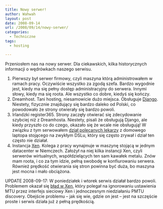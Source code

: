```yaml
---
title: Nowy serwer!
author: Wahwah
layout: post
date: 2008-09-14
url: /2008/09/14/nowy-serwer/
categories:
  - Techniczne
tags:
  - hosting

---
```

Przeniosłem nas na nowy serwer. Dla ciekawskich, kilka historycznych informacji o wędrówkach naszego serwisu.

  1. Pierwszy był serwer firmowy, czyli maszyna którą administrowałem w ramach pracy. Oczywiście wszystko za zgodą szefa. Bardzo wygodnie jest, kiedy ma się pełny dostęp administracyjny do serwera. Innymi słowy, kiedy ma się roota. Ale wszystko co dobre, kiedyś się kończy.
  2. Dreamhost. Tani hosting, niesamowicie dużo miejsca. Obsługuje [Django][1]. Niestety, fizycznie znajdujący się bardzo daleko od Polski, co powodowało że strony otwierały się bardzo powoli.
  3. Irlandzki register365. Strony zaczęły otwierać się zdecydowanie szybciej niż z Dreamhosta. Niestety, pisali że obsługują Django, ale kiedy przyszło co do czego, okazało się że wcale nie obsługują! W związku z tym serwowałem [dział polecanych lekarzy][2] z domowego laptopa stojącego na zwykłym DSLu, który się często zrywał i dział ten często nie działał.
  4. Instancja [Xen][3]. Kolega z pracy wynajmuje w maszynę stojącą w jednym datacenter w Niemczech. Założył na niej kilka instancji Xen, czyli serwerów wirtualnych, współdzielących ten sam kawałek metalu. Znów mam roota, i co za tym idzie, pełną swobodę w konfiurowaniu serwera. Również prędkość otwierania się stron powinna być duża, bo maszyna jest mocna i mało obciążona.

UPDATE 2008-09-17: W poniedziałek i wtorek serwis działał bardzo powoli. Problemem okazał się [błąd w Xen][4], który polegał na ignorowaniu ustawienia MTU przez interfejs sieciowy Xen i jednoczesnym niedziałaniu PMTU discovery. Obejście problemu &#8211; jak się wie, gdzie on jest &#8211; jest na szczęście proste i serwis działa już z pełną prędkością.

 [1]: http://www.djangoproject.com/
 [2]: http://www.atopowe.pl/lekarze/
 [3]: http://pl.wikipedia.org/wiki/Xen
 [4]: https://bugs.launchpad.net/ubuntu/+source/linux/+bug/238573